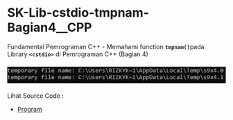 # SK-Lib-cstdio-tmpnam-Bagian4__CPP
Fundamental Pemrograman C++ - Memahami function <code><b>tmpnam()</b></code>pada Library <code><b>&lt;cstdio></b></code> di Pemrograman C++ (Bagian 4)<br><br>
<img src="https://github.com/RizkyKhapidsyah/SK-Lib-cstdio-tmpnam-Bagian4__CPP/blob/master/SK-Lib-cstdio-tmpnam-Bagian4__CPP/result/001.PNG"><br><br>
Lihat Source Code : <br>
- <a href="https://github.com/RizkyKhapidsyah/SK-Lib-cstdio-tmpnam-Bagian4__CPP/blob/master/SK-Lib-cstdio-tmpnam-Bagian4__CPP/Source.cpp">Program</a>
